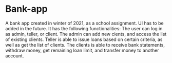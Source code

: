 # Bank-app
A bank app created in winter of 2021, as a school assignment. UI has to be added in the future. It has the following functionalities: The user can log in as admin, teller, or client. The admin can add new cients, and access the list of existing clients. Teller is able to issue loans based on certain criteria, as well as get the list of clients. The clients is able to receive bank statements, withdraw money, get remaining loan limit, and transfer money to another account.

